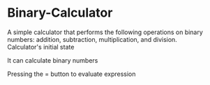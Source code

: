 # Binary-Calculator
A simple calculator that performs the following operations on binary numbers: addition, subtraction, multiplication, and division.  
Calculator's initial state  

It can calculate binary numbers

Pressing the = button to evaluate expression
